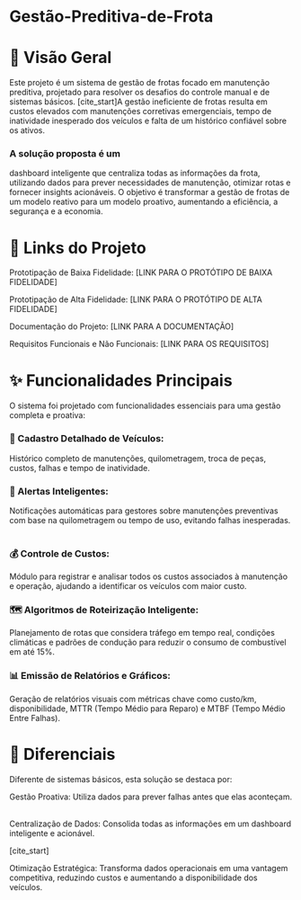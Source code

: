 # Gestão-Preditiva-de-Frota

# 📖 Visão Geral
Este projeto é um sistema de gestão de frotas focado em manutenção preditiva, projetado para resolver os desafios do controle manual e de sistemas básicos. [cite_start]A gestão ineficiente de frotas resulta em custos elevados com manutenções corretivas emergenciais, tempo de inatividade inesperado dos veículos e falta de um histórico confiável sobre os ativos.   

### A solução proposta é um 
dashboard inteligente que centraliza todas as informações da frota, utilizando dados para prever necessidades de manutenção, otimizar rotas e fornecer insights acionáveis. O objetivo é transformar a gestão de frotas de um modelo reativo para um modelo proativo, aumentando a eficiência, a segurança e a economia.

# 🔗 Links do Projeto
Prototipação de Baixa Fidelidade: [LINK PARA O PROTÓTIPO DE BAIXA FIDELIDADE]

Prototipação de Alta Fidelidade: [LINK PARA O PROTÓTIPO DE ALTA FIDELIDADE]

Documentação do Projeto: [LINK PARA A DOCUMENTAÇÃO]

Requisitos Funcionais e Não Funcionais: [LINK PARA OS REQUISITOS]

# ✨ Funcionalidades Principais
O sistema foi projetado com funcionalidades essenciais para uma gestão completa e proativa:

### 📝 Cadastro Detalhado de Veículos:

Histórico completo de manutenções, quilometragem, troca de peças, custos, falhas e tempo de inatividade.   

### 🔔 Alertas Inteligentes:

Notificações automáticas para gestores sobre manutenções preventivas com base na quilometragem ou tempo de uso, evitando falhas inesperadas.   

### 💰 Controle de Custos:

Módulo para registrar e analisar todos os custos associados à manutenção e operação, ajudando a identificar os veículos com maior custo.   

### 🗺️ Algoritmos de Roteirização Inteligente:

Planejamento de rotas que considera tráfego em tempo real, condições climáticas e padrões de condução para reduzir o consumo de combustível em até 15%.   

### 📊 Emissão de Relatórios e Gráficos:

Geração de relatórios visuais com métricas chave como custo/km, disponibilidade, MTTR (Tempo Médio para Reparo) e MTBF (Tempo Médio Entre Falhas).   

# 🚀 Diferenciais
Diferente de sistemas básicos, esta solução se destaca por:

Gestão Proativa: Utiliza dados para prever falhas antes que elas aconteçam.   

Centralização de Dados: Consolida todas as informações em um dashboard inteligente e acionável.   

[cite_start]

Otimização Estratégica: Transforma dados operacionais em uma vantagem competitiva, reduzindo custos e aumentando a disponibilidade dos veículos. 
